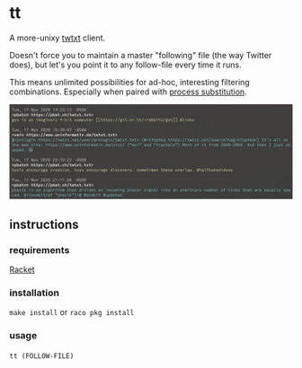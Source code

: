 tt
==
A more-unixy [twtxt](https://github.com/buckket/twtxt) client.

Doesn't force you to maintain a master "following" file (the way Twitter does),
but let's you point it to any follow-file every time it runs.

This means unlimited possibilities for ad-hoc, interesting filtering
combinations. Especially when paired with
[process substitution](https://en.wikipedia.org/wiki/Process_substitution).

![Screenshot](screenshot-multi.jpg)

instructions
------------

### requirements
[Racket](https://download.racket-lang.org/)

### installation
`make install` or `raco pkg install`

### usage
`tt (FOLLOW-FILE)`
